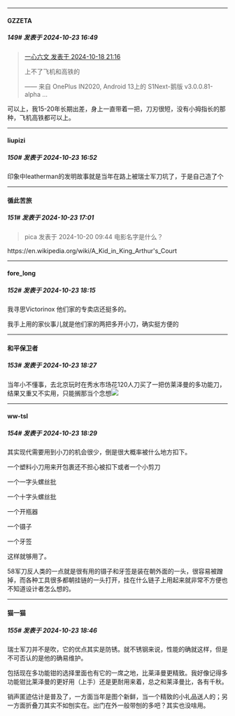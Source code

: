 ﻿
*****

####  GZZETA  
##### 149#       发表于 2024-10-23 16:49

<blockquote><a href="httphttps://bbs.saraba1st.com/2b/forum.php?mod=redirect&amp;goto=findpost&amp;pid=66485995&amp;ptid=2203652" target="_blank">一心六文 发表于 2024-10-18 21:16</a>

上不了飞机和高铁的

—— 来自 OnePlus IN2020, Android 13上的 S1Next-鹅版 v3.0.0.81-alpha ...</blockquote>
可以上，我15-20年长期出差，身上一直带着一把，刀刃很短，没有小拇指长的那种，飞机高铁都可以上。


*****

####  liupizi  
##### 150#       发表于 2024-10-23 16:52

印象中leatherman的发明故事就是当年在路上被瑞士军刀坑了，于是自己造了个


*****

####  循此苦旅  
##### 151#       发表于 2024-10-23 17:01

<blockquote>pica 发表于 2024-10-20 09:44
电影名字是什么？</blockquote>
https://en.wikipedia.org/wiki/A_Kid_in_King_Arthur's_Court


*****

####  fore_long  
##### 152#       发表于 2024-10-23 18:15

我寻思Victorinox 他们家的专卖店还挺多的。

我手上用的家伙事儿就是他们家的两把多开小刀，确实挺方便的


*****

####  和平保卫者  
##### 153#       发表于 2024-10-23 18:27

当年小不懂事，去北京玩时在秀水市场花120人刀买了一把仿莱泽曼的多功能刀，结果又重又不实用，只能搁那当个念想<img src="https://static.saraba1st.com/image/smiley/face2017/001.png" referrerpolicy="no-referrer">

*****

####  ww-tsl  
##### 154#       发表于 2024-10-23 18:29

其实现代需要用到小刀的机会很少，倒是很大概率被什么地方扣下。

一个塑料小刀用来开包裹还不担心被扣下或者一个小剪刀

一个一字头螺丝批

一个十字头螺丝批

一个开瓶器

一个镊子

一个牙签

这样就够用了。

58军刀反人类的一点就是很有用的镊子和牙签是装在朝外面的一头，很容易被蹭掉，而各种工具很多都朝挂链的一头打开，挂在什么链子上用起来就非常不方便也不知道设计者怎么想的。


*****

####  猫一猫  
##### 155#       发表于 2024-10-23 18:46

瑞士军刀并不是吹，它的优点其实是防锈。就不锈钢来说，性能的确就这样，但是不可否认的是他的确易维护。

包括现在多功能钳的选择里面也有它的一席之地，比莱泽曼更精致。我好像记得多功能钳比莱泽曼的更好用（上手）还是更耐用来着，总之和莱泽曼比，各有千秋。

销声匿迹估计是普及了，一方面当年是图个新鲜，当一个精致的小礼品送人的；另一方面折叠刀其实不如刨实在。出门在外一般带刨的多吧？其实也没啥用。

